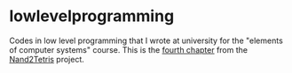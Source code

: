 # lowlevelprogramming
Codes in low level programming that I wrote at university for the "elements of computer systems" course. This is the <a href="https://www.nand2tetris.org/project04">fourth chapter</a> from the <a href="https://www.nand2tetris.org/">Nand2Tetris</a> project. 

